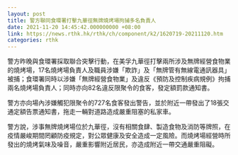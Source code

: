 ```yaml
---
layout: post
title: 警方聯同食環署打擊九華徑無牌燒烤場拘捕多名負責人
date: 2021-11-20 14:45:42.000000000 +08:00
link: https://news.rthk.hk/rthk/ch/component/k2/1620719-20211120.htm
categories: rthk
---
```


警方昨晚與食環署採取聯合突擊行動，在美孚九華徑打擊兩所涉及無牌經營食物業的燒烤場，17名燒烤場負責人及職員涉嫌「欺詐」及「無牌管有無線電通訊器具」被捕；食環署同時以涉嫌「無牌經營食物業」及違反《預防及控制疾病規例》拘捕兩名燒烤場負責人；同時亦向82名違反限聚令的食客，發定額罰款通知書。

警方亦向場內涉嫌觸犯限聚令的727名食客發出警告，並於附近一帶發出了18張交通定額告票通知書，拖走一輛對道路造成嚴重阻塞的私家車。

警方說，涉事無牌燒烤場位於九華徑，沒有相關食肆、製造食物及消防等牌照，在疫情嚴峻期間罔顧防疫規定，對公眾健康及安全造成一定風險。而燒烤場經營時所發出的燒烤氣味及噪音，嚴重影響附近居民，亦造成附近一帶交通嚴重阻礙。
